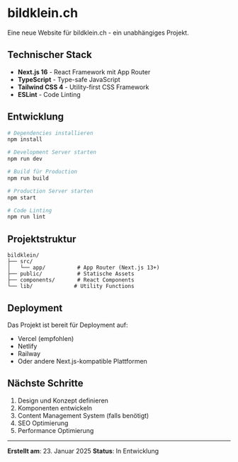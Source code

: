 # bildklein.ch

Eine neue Website für bildklein.ch - ein unabhängiges Projekt.

## Technischer Stack

- **Next.js 16** - React Framework mit App Router
- **TypeScript** - Type-safe JavaScript
- **Tailwind CSS 4** - Utility-first CSS Framework
- **ESLint** - Code Linting

## Entwicklung

```bash
# Dependencies installieren
npm install

# Development Server starten
npm run dev

# Build für Production
npm run build

# Production Server starten
npm start

# Code Linting
npm run lint
```

## Projektstruktur

```
bildklein/
├── src/
│   └── app/          # App Router (Next.js 13+)
├── public/           # Statische Assets
├── components/       # React Components
└── lib/             # Utility Functions
```

## Deployment

Das Projekt ist bereit für Deployment auf:
- Vercel (empfohlen)
- Netlify
- Railway
- Oder andere Next.js-kompatible Plattformen

## Nächste Schritte

1. Design und Konzept definieren
2. Komponenten entwickeln
3. Content Management System (falls benötigt)
4. SEO Optimierung
5. Performance Optimierung

---

**Erstellt am**: 23. Januar 2025
**Status**: In Entwicklung